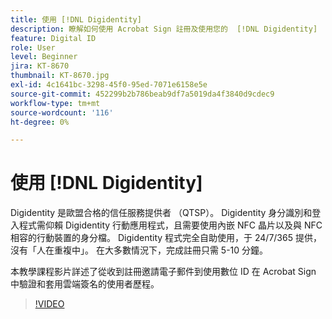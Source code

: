 ```yaml
---
title: 使用 [!DNL Digidentity]
description: 瞭解如何使用 Acrobat Sign 註冊及使用您的  [!DNL Digidentity]  數位 ID
feature: Digital ID
role: User
level: Beginner
jira: KT-8670
thumbnail: KT-8670.jpg
exl-id: 4c1641bc-3298-45f0-95ed-7071e6158e5e
source-git-commit: 452299b2b786beab9df7a5019da4f3840d9cdec9
workflow-type: tm+mt
source-wordcount: '116'
ht-degree: 0%

---
```


# 使用 [!DNL Digidentity]

Digidentity 是歐盟合格的信任服務提供者 （QTSP）。 Digidentity 身分識別和登入程式需仰賴 Digidentity 行動應用程式，且需要使用內嵌 NFC 晶片以及與 NFC 相容的行動裝置的身分檔。 Digidentity 程式完全自助使用，于 24/7/365 提供，沒有「人在重複中」。 在大多數情況下，完成註冊只需 5-10 分鐘。

本教學課程影片詳述了從收到註冊邀請電子郵件到使用數位 ID 在 Acrobat Sign 中驗證和套用雲端簽名的使用者歷程。

>[!VIDEO](https://video.tv.adobe.com/v/336991?quality=12&learn=on&hidetitle=true)
